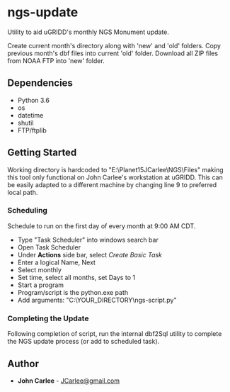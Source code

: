 # ngs-update

Utility to aid uGRIDD's monthly NGS Monument update.

Create current month's directory along with 'new' and 'old' folders. Copy previous month's dbf files into current 'old' folder. Download all ZIP files from NOAA FTP into 'new' folder.

## Dependencies
* Python 3.6
* os
* datetime
* shutil
* FTP/ftplib 

## Getting Started
Working directory is hardcoded to "E:\Planet15JCarlee\NGS\Files" making this tool only functional on John Carlee's workstation at uGRIDD. This can be easily adapted to a different machine by changing line 9 to preferred local path.

### Scheduling

Schedule to run on the first day of every month at 9:00 AM CDT.
* Type "Task Scheduler" into windows search bar
* Open Task Scheduler
* Under **Actions** side bar, select *Create Basic Task*
* Enter a logical Name, Next
* Select monthly
* Set time, select all months, set Days to 1
* Start a program
* Program/script is the python.exe path
* Add arguments: "C:\YOUR_DIRECTORY\ngs-script.py"

### Completing the Update

Following completion of script, run the internal dbf2Sql utility to complete the NGS update process (or add to scheduled task).

## Author

* **John Carlee** - JCarlee@gmail.com

